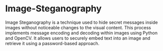 # Image-Steganography
Image Steganography is a technique used to hide secret messages inside images without noticeable changes to the visual content. This process implements message encoding and decoding within images using Python and OpenCV. It allows users to securely embed text into an image and retrieve it using a password-based approach. 
